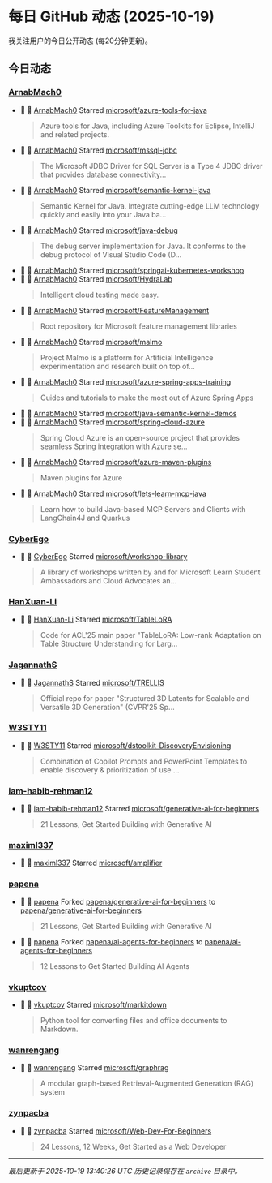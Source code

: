 # 每日 GitHub 动态 (2025-10-19)

我关注用户的今日公开动态 (每20分钟更新)。

## 今日动态

### [ArnabMach0](https://github.com/ArnabMach0)
- 🌟 👤 [ArnabMach0](https://github.com/ArnabMach0) Starred [microsoft/azure-tools-for-java](https://github.com/microsoft/azure-tools-for-java)
  > Azure tools for Java, including Azure Toolkits for Eclipse, IntelliJ and related projects.
- 🌟 👤 [ArnabMach0](https://github.com/ArnabMach0) Starred [microsoft/mssql-jdbc](https://github.com/microsoft/mssql-jdbc)
  > The Microsoft JDBC Driver for SQL Server is a Type 4 JDBC driver that provides database connectivity...
- 🌟 👤 [ArnabMach0](https://github.com/ArnabMach0) Starred [microsoft/semantic-kernel-java](https://github.com/microsoft/semantic-kernel-java)
  > Semantic Kernel for Java. Integrate cutting-edge LLM technology quickly and easily into your Java ba...
- 🌟 👤 [ArnabMach0](https://github.com/ArnabMach0) Starred [microsoft/java-debug](https://github.com/microsoft/java-debug)
  > The debug server implementation for Java. It conforms to the debug protocol of Visual Studio Code (D...
- 🌟 👤 [ArnabMach0](https://github.com/ArnabMach0) Starred [microsoft/springai-kubernetes-workshop](https://github.com/microsoft/springai-kubernetes-workshop)
- 🌟 👤 [ArnabMach0](https://github.com/ArnabMach0) Starred [microsoft/HydraLab](https://github.com/microsoft/HydraLab)
  > Intelligent cloud testing made easy.
- 🌟 👤 [ArnabMach0](https://github.com/ArnabMach0) Starred [microsoft/FeatureManagement](https://github.com/microsoft/FeatureManagement)
  > Root repository for Microsoft feature management libraries
- 🌟 👤 [ArnabMach0](https://github.com/ArnabMach0) Starred [microsoft/malmo](https://github.com/microsoft/malmo)
  > Project Malmo is a platform for Artificial Intelligence experimentation and research built on top of...
- 🌟 👤 [ArnabMach0](https://github.com/ArnabMach0) Starred [microsoft/azure-spring-apps-training](https://github.com/microsoft/azure-spring-apps-training)
  > Guides and tutorials to make the most out of Azure Spring Apps 
- 🌟 👤 [ArnabMach0](https://github.com/ArnabMach0) Starred [microsoft/java-semantic-kernel-demos](https://github.com/microsoft/java-semantic-kernel-demos)
- 🌟 👤 [ArnabMach0](https://github.com/ArnabMach0) Starred [microsoft/spring-cloud-azure](https://github.com/microsoft/spring-cloud-azure)
  > Spring Cloud Azure is an open-source project that provides seamless Spring integration with Azure se...
- 🌟 👤 [ArnabMach0](https://github.com/ArnabMach0) Starred [microsoft/azure-maven-plugins](https://github.com/microsoft/azure-maven-plugins)
  > Maven plugins for Azure
- 🌟 👤 [ArnabMach0](https://github.com/ArnabMach0) Starred [microsoft/lets-learn-mcp-java](https://github.com/microsoft/lets-learn-mcp-java)
  > Learn how to build Java-based MCP Servers and Clients with LangChain4J and Quarkus

### [CyberEgo](https://github.com/CyberEgo)
- 🌟 👤 [CyberEgo](https://github.com/CyberEgo) Starred [microsoft/workshop-library](https://github.com/microsoft/workshop-library)
  > A library of workshops written by and for Microsoft Learn Student Ambassadors and Cloud Advocates an...

### [HanXuan-Li](https://github.com/HanXuan-Li)
- 🌟 👤 [HanXuan-Li](https://github.com/HanXuan-Li) Starred [microsoft/TableLoRA](https://github.com/microsoft/TableLoRA)
  > Code for ACL'25 main paper "TableLoRA: Low-rank Adaptation on Table Structure Understanding for Larg...

### [JagannathS](https://github.com/JagannathS)
- 🌟 👤 [JagannathS](https://github.com/JagannathS) Starred [microsoft/TRELLIS](https://github.com/microsoft/TRELLIS)
  > Official repo for paper "Structured 3D Latents for Scalable and Versatile 3D Generation" (CVPR'25 Sp...

### [W3STY11](https://github.com/W3STY11)
- 🌟 👤 [W3STY11](https://github.com/W3STY11) Starred [microsoft/dstoolkit-DiscoveryEnvisioning](https://github.com/microsoft/dstoolkit-DiscoveryEnvisioning)
  > Combination of Copilot Prompts and PowerPoint Templates to enable discovery & prioritization of use ...

### [iam-habib-rehman12](https://github.com/iam-habib-rehman12)
- 🌟 👤 [iam-habib-rehman12](https://github.com/iam-habib-rehman12) Starred [microsoft/generative-ai-for-beginners](https://github.com/microsoft/generative-ai-for-beginners)
  > 21 Lessons, Get Started Building with Generative AI 

### [maximl337](https://github.com/maximl337)
- 🌟 👤 [maximl337](https://github.com/maximl337) Starred [microsoft/amplifier](https://github.com/microsoft/amplifier)

### [papena](https://github.com/papena)
- 🍴 👤 [papena](https://github.com/papena) Forked [papena/generative-ai-for-beginners](https://github.com/papena/generative-ai-for-beginners) to [papena/generative-ai-for-beginners](https://github.com/papena/generative-ai-for-beginners)
  > 21 Lessons, Get Started Building with Generative AI 
- 🍴 👤 [papena](https://github.com/papena) Forked [papena/ai-agents-for-beginners](https://github.com/papena/ai-agents-for-beginners) to [papena/ai-agents-for-beginners](https://github.com/papena/ai-agents-for-beginners)
  > 12 Lessons to Get Started Building AI Agents

### [vkuptcov](https://github.com/vkuptcov)
- 🌟 👤 [vkuptcov](https://github.com/vkuptcov) Starred [microsoft/markitdown](https://github.com/microsoft/markitdown)
  > Python tool for converting files and office documents to Markdown.

### [wanrengang](https://github.com/wanrengang)
- 🌟 👤 [wanrengang](https://github.com/wanrengang) Starred [microsoft/graphrag](https://github.com/microsoft/graphrag)
  > A modular graph-based Retrieval-Augmented Generation (RAG) system

### [zynpacba](https://github.com/zynpacba)
- 🌟 👤 [zynpacba](https://github.com/zynpacba) Starred [microsoft/Web-Dev-For-Beginners](https://github.com/microsoft/Web-Dev-For-Beginners)
  > 24 Lessons, 12 Weeks, Get Started as a Web Developer


---
*最后更新于 2025-10-19 13:40:26 UTC*
*历史记录保存在 `archive` 目录中。*
